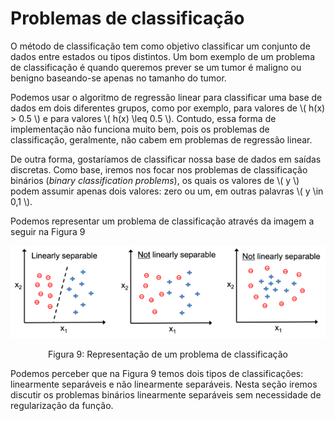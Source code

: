 # Problemas de classificação

O método de classificação tem como objetivo classificar um conjunto de dados entre estados ou tipos
distintos. Um bom exemplo de um problema de classificação é quando queremos prever se um tumor
é maligno ou benigno baseando-se apenas no tamanho do tumor.

Podemos usar o algoritmo de regressão linear para classificar uma base de dados em dois diferentes
grupos, como por exemplo, para valores de \\( h(x) \> 0.5 \\) e para valores \\( h(x) \leq 0.5 \\). Contudo, essa
forma de implementação não funciona muito bem, pois os problemas de classificação, geralmente,
não cabem em problemas de regressão linear.

De outra forma, gostaríamos de classificar nossa base de dados em saídas discretas. Como base,
iremos nos focar nos problemas de classificação binários (_binary classification problems_), os quais os
valores de \\( y \\) podem assumir apenas dois valores: zero ou um, em outras palavras \\( y \in 0,1 \\).

Podemos representar um problema de classificação através da imagem a seguir na Figura 9

<p align="center">
  <img src="./img/9.png">
</p>

<p align="center">
Figura 9: Representação de um problema de classificação
</p>

Podemos perceber que na Figura 9 temos dois tipos de classificações: linearmente separáveis e não
linearmente separáveis. Nesta seção iremos discutir os problemas binários linearmente separáveis sem
necessidade de regularização da função.
